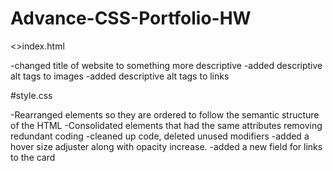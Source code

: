 # Advance-CSS-Portfolio-HW
<>index.html

-changed title of website to something more descriptive
-added descriptive alt tags to images
-added descriptive alt tags to links



#style.css

-Rearranged elements so they are ordered to follow the semantic structure of the HTML
-Consolidated elements that had the same attributes removing redundant coding
-cleaned up code, deleted unused modifiers
-added a hover size adjuster along with opacity increase.
-added a new field for links to the card

